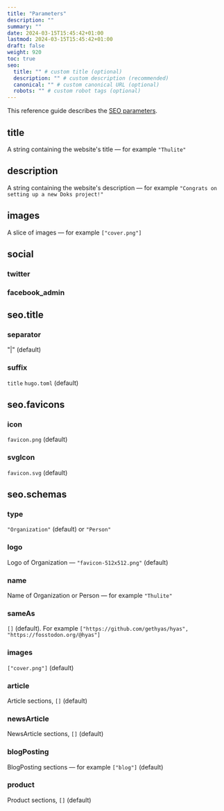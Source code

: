 ```yaml
---
title: "Parameters"
description: ""
summary: ""
date: 2024-03-15T15:45:42+01:00
lastmod: 2024-03-15T15:45:42+01:00
draft: false
weight: 920
toc: true
seo:
  title: "" # custom title (optional)
  description: "" # custom description (recommended)
  canonical: "" # custom canonical URL (optional)
  robots: "" # custom robot tags (optional)
---
```


This reference guide describes the [SEO parameters](/docs/start-here/customizing-seo/#update-parameters).

## title

A string containing the website's title — for example `"Thulite"`

## description

A string containing the website's description — for example `"Congrats on setting up a new Doks project!"`

## images

A slice of images — for example `["cover.png"]`

## social

### twitter

### facebook_admin

## seo.title

### separator

"|" (default)

### suffix

`title` `hugo.toml` (default)

## seo.favicons

### icon

`favicon.png` (default)

### svgIcon

`favicon.svg` (default)

## seo.schemas

### type

`"Organization"` (default) or `"Person"`

### logo

Logo of Organization — `"favicon-512x512.png"` (default)

### name

Name of Organization or Person — for example `"Thulite"`

### sameAs

`[]` (default). For example `["https://github.com/gethyas/hyas", "https://fosstodon.org/@hyas"]`

### images

`["cover.png"]` (default)

### article

Article sections, `[]` (default)

### newsArticle

NewsArticle sections, `[]` (default)

### blogPosting

BlogPosting sections — for example `["blog"]` (default)

### product

Product sections, `[]` (default)
